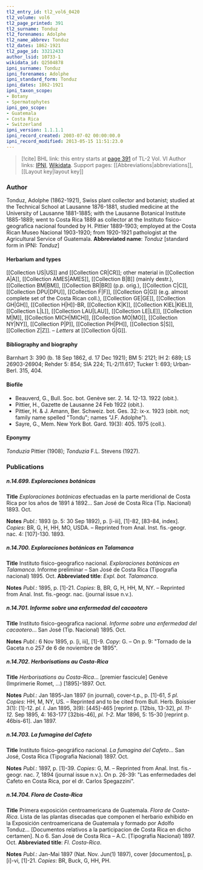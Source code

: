 ```yaml
---
tl2_entry_id: tl2_vol6_0420
tl2_volume: vol6
tl2_page_printed: 391
tl2_surname: Tonduz
tl2_forenames: Adolphe
tl2_name_abbrev: Tonduz
tl2_dates: 1862-1921
tl2_page_id: 33212433
author_lsid: 10733-1
wikidata_id: Q2504878
ipni_surname: Tonduz
ipni_forenames: Adolphe
ipni_standard_form: Tonduz
ipni_dates: 1862-1921
ipni_taxon_scope: 
- Botany
- Spermatophytes
ipni_geo_scope: 
- Guatemala
- Costa Rica
- Switzerland
ipni_version: 1.1.1.1
ipni_record_created: 2003-07-02 00:00:00.0
ipni_record_modified: 2013-05-15 11:51:23.0
---
```


> [!cite] BHL link: this entry starts at [page 391](https://www.biodiversitylibrary.org/page/33212433) of TL-2 Vol. VI
> Author links: [IPNI](https://www.ipni.org/a/10733-1), [Wikidata](https://www.wikidata.org/wiki/Q2504878). Support pages: [[Abbreviations|abbreviations]], [[Layout key|layout key]]

### Author

Tonduz, Adolphe (1862-1921), Swiss plant collector and botanist; studied at the Technical School at Lausanne 1876-1881, studied medicine at the University of Lausanne 1881-1885; with the Lausanne Botanical Institute 1885-1889; went to Costa Rica 1889 as collector at the Instituto fisico-geografica nacional founded by H. Pittier 1889-1903; employed at the Costa Rican Museo Nacional 1903-1920; from 1920-1921 pathologist at the Agricultural Service of Guatemala. 
**Abbreviated name**: *Tonduz* \[standard form in IPNI: *Tonduz*\]

#### Herbarium and types

[[Collection US|US]] and [[Collection CR|CR]]; other material in [[Collection A|A]], [[Collection AMES|AMES]], [[Collection B|B]] (mainly destr.), [[Collection BM|BM]], [[Collection BR|BR]] (p.p. orig.), [[Collection C|C]], [[Collection DPU|DPU]], [[Collection F|F]], [[Collection G|G]] (e.g. almost complete set of the Costa Rican coll.), [[Collection GE|GE]], [[Collection GH|GH]], [[Collection H|H]]-BR, [[Collection K|K]], [[Collection KIEL|KIEL]], [[Collection L|L]], [[Collection LAU|LAU]], [[Collection LE|LE]], [[Collection M|M]], [[Collection MICH|MICH]], [[Collection MO|MO]], [[Collection NY|NY]], [[Collection P|P]], [[Collection PH|PH]], [[Collection S|S]], [[Collection Z|Z]]. – *Letters* at [[Collection G|G]].

#### Bibliography and biography

Barnhart 3: 390 (b. 18 Sep 1862, d. 17 Dec 1921); BM 5: 2121; IH 2: 689; LS 26903-26904; Rehder 5: 854; SIA 224; TL-2/11.617; Tucker 1: 693; Urban-Berl. 315, 404.

#### Biofile

- Beauverd, G., Bull. Soc. bot. Genève ser. 2. 14. 12-13. 1922 (obit.).
- Pittier, H., Gazette de Lausanne 24 Feb 1922 (obit.).
- Pittier, H. & J. Amann, Ber. Schweiz. bot. Ges. 32: ix-x. 1923 (obit. not; family name spelled "Tondu"; names "J.F. Adolphe").
- Sayre, G., Mem. New York Bot. Gard. 19(3): 405. 1975 (coll.).

#### Eponymy

*Tonduzia* Pittier (1908); *Tonduzia* F.L. Stevens (1927).

### Publications

##### n.14.699. Exploraciones botánicas

**Title**
*Exploraciones botánicas* efectuadas en la parte meridional de Costa Rica por los años de 1891 á 1892... San José de Costa Rica (Tip. Nacional) 1893. Oct.

**Notes**
*Publ*.: 1893 (p. 5: 30 Sep 1892), p. \[i-iii\], \[1\]-82, \[83-84, index\]. *Copies*: BR, G, H, HH, MO, USDA. – Reprinted from Anal. Inst. fis.-geogr. nac. 4: \[107\]-130. 1893.

##### n.14.700. Exploraciones botánicas en Talamanca

**Title**
Instituto fisico-geografico nacional. *Exploraciones botánicas en Talamanca*. Informe preliminar – San José de Costa Rica (Tipografia nacional) 1895. Oct.
**Abbreviated title**: *Expl. bot. Talamanca*.

**Notes**
*Publ*.: 1895, p. \[1\]-21. *Copies*: B, BR, G, H, HH, M, NY. – Reprinted from Anal. Inst. fis.-geogr. nac. (journal issue n.v.).

##### n.14.701. Informe sobre una enfermedad del cacaotero

**Title**
Instituto fisico-geografica nacional. *Informe sobre una enfermedad del cacaotero*... San José (Tip. Nacional) 1895. Oct.

**Notes**
*Publ*.: 6 Nov 1895, p. \[i, iii\], \[1\]-9. *Copy*: G. – On p. 9: "Tornado de la Gaceta n.o 257 de 6 de noviembre de 1895".

##### n.14.702. Herborisations au Costa-Rica

**Title**
*Herborisations au Costa-Rica*... \[premier fascicule\] Genève (Imprimerie Romet, ...) \[1895\]-1897. Oct.

**Notes**
*Publ*.: Jan 1895-Jan 1897 (in journal), cover-t.p., p. \[1\]-61, *5 pl. Copies*: HH, M, NY, US. – Reprinted and to be cited from Bull. Herb. Boissier 3(1): \[1\]-12. *pl. I.* Jan 1895, 3(9): \[445\]-465 \[reprint p. \[12bis, 13-32\], *pl. 11-12.* Sep 1895, 4: 163-177 \[32bis-46\], *pl. 1-2.* Mar 1896, 5: 15-30 \[reprint p. 46bis-61\]. Jan 1897.

##### n.14.703. La fumagina del Cafeto

**Title**
Instituto fisico-geográfico nacional. *La fumagina del Cafeto*... San José, Costa Rica (Tipografia Nacional) 1897. Oct.

**Notes**
*Publ*.: 1897, p. \[1\]-39. *Copies*: G, M. – Reprinted from Anal. Inst. fis.-geogr. nac. 7, 1894 (journal issue n.v.). On p. 26-39: "Las enfermedades del Cafeto en Costa Rica, por el dr. Carlos Spegazzini".

##### n.14.704. Flora de Costa-Rica

**Title**
Primera exposición centroamericana de Guatemala. *Flora de Costa-Rica*. Lista de las plantas disecadas que componen el herbario exhibido en la Exposición centroamericana de Guatemala y formado por Adolfo Tonduz... \[Documentos relativos a la participacion de Costa Rica en dicho certamen\]. N.o 6. San José de Costa Rica – A.C. \[Tipografia Nacional) 1897. Oct.
**Abbreviated title**: *Fl. Costa-Rica*.

**Notes**
*Publ*.: Jan-Mai 1897 (Nat. Nov. Jun(1) 1897), cover \[documentos\], p. \[i\]-vi, \[1\]-21.
*Copies*: BR, Buck, G, HH, PH.

